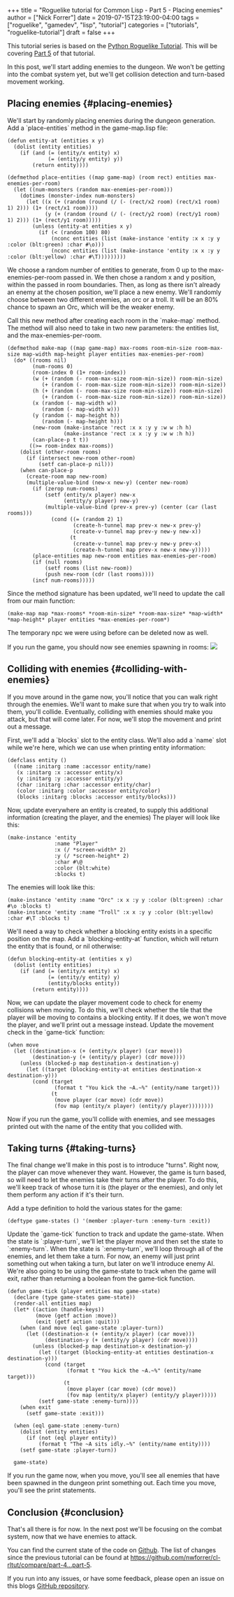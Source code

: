 +++
title = "Roguelike tutorial for Common Lisp - Part 5 - Placing enemies"
author = ["Nick Forrer"]
date = 2019-07-15T23:19:00-04:00
tags = ["roguelike", "gamedev", "lisp", "tutorial"]
categories = ["tutorials", "roguelike-tutorial"]
draft = false
+++

This tutorial series is based on the [Python Roguelike Tutorial](http://rogueliketutorials.com). This will be
covering [Part 5](http://rogueliketutorials.com/tutorials/tcod/part-5/) of that tutorial.

In this post, we'll start adding enemies to the dungeon. We won't be getting
into the combat system yet, but we'll get collision detection and turn-based
movement working.


## Placing enemies {#placing-enemies}

We'll start by randomly placing enemies during the dungeon generation. Add a
\`place-entities\` method in the game-map.lisp file:

```common-lisp
(defun entity-at (entities x y)
  (dolist (entity entities)
    (if (and (= (entity/x entity) x)
             (= (entity/y entity) y))
        (return entity))))

(defmethod place-entities ((map game-map) (room rect) entities max-enemies-per-room)
  (let ((num-monsters (random max-enemies-per-room)))
    (dotimes (monster-index num-monsters)
      (let ((x (+ (random (round (/ (- (rect/x2 room) (rect/x1 room) 1) 2))) (1+ (rect/x1 room))))
            (y (+ (random (round (/ (- (rect/y2 room) (rect/y1 room) 1) 2))) (1+ (rect/y1 room)))))
        (unless (entity-at entities x y)
          (if (< (random 100) 80)
              (nconc entities (list (make-instance 'entity :x x :y y :color (blt:green) :char #\o)))
              (nconc entities (list (make-instance 'entity :x x :y y :color (blt:yellow) :char #\T)))))))))
```

We choose a random number of entities to generate, from 0 up to the
max-enemies-per-room passed in. We then chose a random x and y position, within
the passed in room boundaries. Then, as long as there isn't already an enemy at
the chosen position, we'll place a new enemy. We'll randomly choose between two
different enemies, an orc or a troll. It will be an 80% chance to spawn an Orc,
which will be the weaker enemy.

Call this new method after creating each room in the \`make-map\` method. The
method will also need to take in two new parameters: the entities list, and the max-enemies-per-room.

```common-lisp
(defmethod make-map ((map game-map) max-rooms room-min-size room-max-size map-width map-height player entities max-enemies-per-room)
  (do* ((rooms nil)
        (num-rooms 0)
        (room-index 0 (1+ room-index))
        (w (+ (random (- room-max-size room-min-size)) room-min-size)
           (+ (random (- room-max-size room-min-size)) room-min-size))
        (h (+ (random (- room-max-size room-min-size)) room-min-size)
           (+ (random (- room-max-size room-min-size)) room-min-size))
        (x (random (- map-width w))
           (random (- map-width w)))
        (y (random (- map-height h))
           (random (- map-height h)))
        (new-room (make-instance 'rect :x x :y y :w w :h h)
                  (make-instance 'rect :x x :y y :w w :h h))
        (can-place-p t t))
       ((>= room-index max-rooms))
    (dolist (other-room rooms)
      (if (intersect new-room other-room)
          (setf can-place-p nil)))
    (when can-place-p
      (create-room map new-room)
      (multiple-value-bind (new-x new-y) (center new-room)
        (if (zerop num-rooms)
            (setf (entity/x player) new-x
                  (entity/y player) new-y)
            (multiple-value-bind (prev-x prev-y) (center (car (last rooms)))
              (cond ((= (random 2) 1)
                     (create-h-tunnel map prev-x new-x prev-y)
                     (create-v-tunnel map prev-y new-y new-x))
                    (t
                     (create-v-tunnel map prev-y new-y prev-x)
                     (create-h-tunnel map prev-x new-x new-y)))))
        (place-entities map new-room entities max-enemies-per-room)
        (if (null rooms)
            (setf rooms (list new-room))
            (push new-room (cdr (last rooms))))
        (incf num-rooms)))))
```

Since the method signature has been updated, we'll need to update the call from
our main function:

```common-lisp
(make-map map *max-rooms* *room-min-size* *room-max-size* *map-width* *map-height* player entities *max-enemies-per-room*)
```

The temporary npc we were using before can be deleted now as well.

If you run the game, you should now see enemies spawning in rooms:
![](/cl-rltut/placing-enemies.png)


## Colliding with enemies {#colliding-with-enemies}

If you move around in the game now, you'll notice that you can walk right
through the enemies. We'll want to make sure that when you try to walk into
them, you'll collide. Eventually, colliding with enemies should make you attack,
but that will come later. For now, we'll stop the movement and print out a
message.

First, we'll add a \`blocks\` slot to the entity class. We'll also add a \`name\`
slot while we're here, which we can use when printing entity information:

```common-lisp
(defclass entity ()
  ((name :initarg :name :accessor entity/name)
   (x :initarg :x :accessor entity/x)
   (y :initarg :y :accessor entity/y)
   (char :initarg :char :accessor entity/char)
   (color :initarg :color :accessor entity/color)
   (blocks :initarg :blocks :accessor entity/blocks)))
```

Now, update everywhere an entity is created, to supply this additional
information (creating the player, and the enemies)
The player will look like this:

```common-lisp
(make-instance 'entity
               :name "Player"
               :x (/ *screen-width* 2)
               :y (/ *screen-height* 2)
               :char #\@
               :color (blt:white)
               :blocks t)
```

The enemies will look like this:

```common-lisp
(make-instance 'entity :name "Orc" :x x :y y :color (blt:green) :char #\o :blocks t)
(make-instance 'entity :name "Troll" :x x :y y :color (blt:yellow) :char #\T :blocks t)
```

We'll need a way to check whether a blocking entity exists in a specific
position on the map. Add a \`blocking-entity-at\` function, which will return the
entity that is found, or nil otherwise:

```common-lisp
(defun blocking-entity-at (entities x y)
  (dolist (entity entities)
    (if (and (= (entity/x entity) x)
             (= (entity/y entity) y)
             (entity/blocks entity))
        (return entity))))
```

Now, we can update the player movement code to check for enemy collisions when
moving. To do this, we'll check whether the tile that the player will be moving
to contains a blocking entity. If it does, we won't move the player, and we'll
print out a message instead. Update the movement check in the \`game-tick\` function:

```common-lisp
(when move
  (let ((destination-x (+ (entity/x player) (car move)))
        (destination-y (+ (entity/y player) (cdr move))))
    (unless (blocked-p map destination-x destination-y)
      (let ((target (blocking-entity-at entities destination-x destination-y)))
        (cond (target
               (format t "You kick the ~A.~%" (entity/name target)))
              (t
               (move player (car move) (cdr move))
               (fov map (entity/x player) (entity/y player))))))))
```

Now if you run the game, you'll collide with enemies, and see messages printed
out with the name of the entity that you collided with.


## Taking turns {#taking-turns}

The final change we'll make in this post is to introduce "turns". Right now, the
player can move whenever they want. However, the game is turn based, so will
need to let the enemies take their turns after the player. To do this, we'll
keep track of whose turn it is (the player or the enemies), and only let them
perform any action if it's their turn.

Add a type definition to hold the various states for the game:

```common-lisp
(deftype game-states () '(member :player-turn :enemy-turn :exit))
```

Update the \`game-tick\` function to track and update the game-state. When the
state is \`:player-turn\`, we'll let the player move and then set the state to
\`:enemy-turn\`. When the state is \`:enemy-turn\`, we'll loop through all of the
enemies, and let them take a turn. For now, an enemy will just print something
out when taking a turn, but later on we'll introduce enemy AI. We're also going
to be using the game-state to track when the game will exit, rather than
returning a boolean from the game-tick function.

```common-lisp
(defun game-tick (player entities map game-state)
  (declare (type game-states game-state))
  (render-all entities map)
  (let* ((action (handle-keys))
         (move (getf action :move))
         (exit (getf action :quit)))
    (when (and move (eql game-state :player-turn))
      (let ((destination-x (+ (entity/x player) (car move)))
            (destination-y (+ (entity/y player) (cdr move))))
        (unless (blocked-p map destination-x destination-y)
          (let ((target (blocking-entity-at entities destination-x destination-y)))
            (cond (target
                   (format t "You kick the ~A.~%" (entity/name target)))
                  (t
                   (move player (car move) (cdr move))
                   (fov map (entity/x player) (entity/y player)))))
          (setf game-state :enemy-turn))))
    (when exit
      (setf game-state :exit)))

  (when (eql game-state :enemy-turn)
    (dolist (entity entities)
      (if (not (eql player entity))
          (format t "The ~A sits idly.~%" (entity/name entity))))
    (setf game-state :player-turn))

  game-state)
```

If you run the game now, when you move, you'll see all enemies that have been
spawned in the dungeon print something out. Each time you move, you'll see the
print statements.


## Conclusion {#conclusion}

That's all there is for now. In the next post we'll be focusing on the combat
system, now that we have enemies to attack.

You can find the current state of the code on [Github](https://github.com/nwforrer/cl-rltut/tree/part-5). The list of changes since
the previous tutorial can be found at
<https://github.com/nwforrer/cl-rltut/compare/part-4...part-5>.

If you run into any issues, or have some feedback, please open an issue on this
blogs [GitHub repository](https://github.com/nwforrer/blog/issues).
